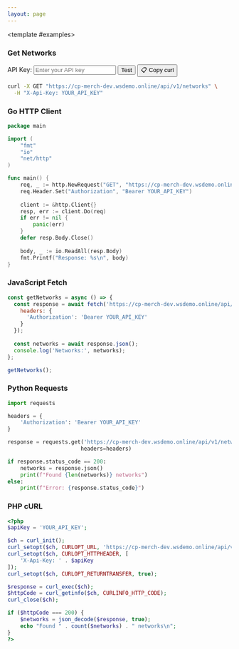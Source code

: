 ```yaml
---
layout: page
---
```


<ApiDoc>
  <template #content>

# Networks API

The networks API provides functionality for managing blockchain networks, their configurations, and Tron-specific operations.

::: tip Interactive Testing
Test the API in real time! Enter your API key and click "Test" buttons to send requests to `https://cp-merch-dev.wsdemo.online/api`.
:::

## Overview

The networks API allows you to:
- Get information about supported blockchain networks
- Configure network parameters (admin only)
- Monitor last processed block numbers
- Manage Tron staking and resources

<ApiMethod 
  method="GET"
  endpoint="/v1/networks"
  title="Get Networks"
  description="Returns list of all supported blockchain networks with their configurations."
  :responses="[
    { status: '200 OK', description: 'Networks list retrieved' }
  ]"
/>

<ApiMethod 
  method="GET"
  endpoint="/v1/networks/{network}"
  title="Get Network"
  description="Returns information about a specific blockchain network."
  :parameters="[
    { name: 'network', type: 'string', required: true, description: 'Network slug (e.g., bitcoin, ethereum, tron, bsc)' }
  ]"
  :responses="[
    { status: '200 OK', description: 'Network information retrieved' },
    { status: '400 Bad Request', description: 'Invalid network slug' }
  ]"
/>

<ApiMethod 
  method="GET"
  endpoint="/v1/networks/last-number-block/{network}"
  title="Get Last Block Number"
  description="Returns the last processed block number for specified network."
  :parameters="[
    { name: 'network', type: 'string', required: true, description: 'Network slug' }
  ]"
  :responses="[
    { status: '200 OK', description: 'Last block number retrieved' }
  ]"
/>

<ApiMethod 
  method="POST"
  endpoint="/v1/networks/tron/stake"
  title="Stake TRX"
  description="Stakes provided amount of TRX to obtain bandwidth or energy. Admin access only."
  :parameters="[
    { name: 'amount', type: 'string', required: true, description: 'Amount of TRX to stake' },
    { name: 'resource', type: 'string', required: true, description: 'Resource type: BANDWIDTH or ENERGY' }
  ]"
  :responses="[
    { status: '201 Created', description: 'TRX staked successfully' }
  ]"
/>

  </template>

  <template #examples>

<div class="example-block" data-lang="curl">

### Get Networks

<div class="api-demo">
  <div class="demo-controls">
    <label for="api-key">API Key:</label>
    <input type="text" id="api-key" placeholder="Enter your API key" />
    <button onclick="testGetNetworks()" class="test-button">Test</button>
    <button onclick="copyCurlCommand('/networks', {method: 'GET'})" class="copy-curl-button">📋 Copy curl</button>
  </div>
</div>

```bash
curl -X GET "https://cp-merch-dev.wsdemo.online/api/v1/networks" \
  -H "X-Api-Key: YOUR_API_KEY"
```

</div>

<div class="example-block" data-lang="go">

### Go HTTP Client

```go
package main

import (
    "fmt"
    "io"
    "net/http"
)

func main() {
    req, _ := http.NewRequest("GET", "https://cp-merch-dev.wsdemo.online/api/v1/networks", nil)
    req.Header.Set("Authorization", "Bearer YOUR_API_KEY")
    
    client := &http.Client{}
    resp, err := client.Do(req)
    if err != nil {
        panic(err)
    }
    defer resp.Body.Close()
    
    body, _ := io.ReadAll(resp.Body)
    fmt.Printf("Response: %s\n", body)
}
```

</div>

<div class="example-block" data-lang="javascript">

### JavaScript Fetch

```javascript
const getNetworks = async () => {
  const response = await fetch('https://cp-merch-dev.wsdemo.online/api/v1/networks', {
    headers: {
      'Authorization': 'Bearer YOUR_API_KEY'
    }
  });
  
  const networks = await response.json();
  console.log('Networks:', networks);
};

getNetworks();
```

</div>

<div class="example-block" data-lang="python">

### Python Requests

```python
import requests

headers = {
    'Authorization': 'Bearer YOUR_API_KEY'
}

response = requests.get('https://cp-merch-dev.wsdemo.online/api/v1/networks', 
                       headers=headers)

if response.status_code == 200:
    networks = response.json()
    print(f"Found {len(networks)} networks")
else:
    print(f"Error: {response.status_code}")
```

</div>

<div class="example-block" data-lang="php">

### PHP cURL

```php
<?php
$apiKey = 'YOUR_API_KEY';

$ch = curl_init();
curl_setopt($ch, CURLOPT_URL, 'https://cp-merch-dev.wsdemo.online/api/v1/networks');
curl_setopt($ch, CURLOPT_HTTPHEADER, [
    'X-Api-Key: ' . $apiKey
]);
curl_setopt($ch, CURLOPT_RETURNTRANSFER, true);

$response = curl_exec($ch);
$httpCode = curl_getinfo($ch, CURLINFO_HTTP_CODE);
curl_close($ch);

if ($httpCode === 200) {
    $networks = json_decode($response, true);
    echo "Found " . count($networks) . " networks\n";
}
?>
```

</div>

  </template>
</ApiDoc> 